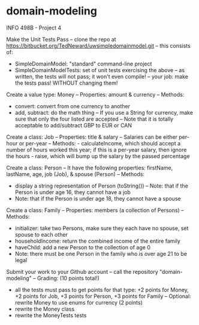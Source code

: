 # domain-modeling
INFO 498B - Project 4

Make the Unit Tests Pass
 – clone the repo at https://bitbucket.org/TedNeward/uwsimpledomainmodel.git
 – this consists of:
   - SimpleDomainModel: "standard" command-line project 
   - SimpleDomainModelTests: set of unit tests exercising the above
 – as written, the tests will not pass; it won't even compile! – your job: make the tests pass! WITHOUT changing them!

Create a value type: Money
 – Properties: amount & currency
 – Methods:
   - convert: convert from one currency to another 
   - add, subtract: do the math thing
 – If you use a String for currency, make sure that only the four listed are accepted
 – Note that it is totally acceptable to add/subtract GBP to EUR or CAN

Create a class: Job
 – Properties: title & salary
 – Salaries can be either per-hour or per-year
 – Methods:
    - calculateIncome, which should accept a number of hours worked this year; if this is a per-year salary, then ignore the hours
    - raise, which will bump up the salary by the passed percentage

Create a class: Person
 – It have the following properties: firstName, lastName, age, job (Job), & spouse (Person)
 – Methods:
   - display a string representation of Person (toString())
 – Note: that if the Person is under age 16, they cannot have a job
 - Note: that if the Person is under age 18, they cannot have a spouse

Create a class: Family
 – Properties: members (a collection of Persons)
 – Methods:
   - initializer: take two Persons, make sure they each have no spouse, set spouse to each other 
   - householdIncome: return the combined income of the entire family 
   - haveChild: add a new Person to the collection of age 0
 - Note: there must be one Person in the family who is over age 21 to be legal

Submit your work to your Github account
 – call the repository "domain-modeling"
 – Grading: (10 points total!)
   - all the tests must pass to get points for that type: +2 points for Money, +2 points for Job, +3 points for Person, +3 points for Family
 – Optional: rewrite Money to use enums for currency (2 points)
   - rewrite the Money class 
   - rewrite the MoneyTests tests